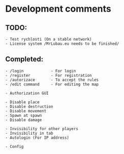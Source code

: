 # Development comments

## TODO:
    - Test rychlosti (On a stable network)
    - License system /MrLubau.eu needs to be finished/


## Completed:
    - /login            - For login
    - /register         - For registration
    - /autorizace       - To accept the rules
    - /edit command     - For editing the map

    - Authorization GUI

    - Disable place
    - Disable destruction
    - Disable movement
    - Spawn at spawn
    - Disable damage
    
    - Invisibility for other players
    - Invisibility in tab
    - Autologin (For IP address)

    - Config